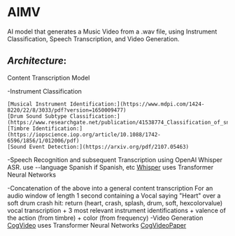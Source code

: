 # AIMV
AI model that generates a Music Video from a .wav file, using Instrument Classification, Speech Transcription, and Video Generation. 
## *Architecture*:
Content Transcription Model 

  -Instrument Classification
  
    [Musical Instrument Identification:](https://www.mdpi.com/1424-8220/22/8/3033/pdf?version=1650009477)
    [Drum Sound Subtype Classification:](https://www.researchgate.net/publication/41538774_Classification_of_snare_drum_sounds_using_neural_networks)
    [Timbre Identification:](https://iopscience.iop.org/article/10.1088/1742-6596/1856/1/012006/pdf)
    [Sound Event Detection:](https://arxiv.org/pdf/2107.05463)
    
  -Speech Recognition and subsequent Transcription using OpenAI Whisper ASR. use --language Spanish if Spanish, etc
    [Whisper](https://github.com/openai/whisper) uses Transformer Neural Networks
    
  -Concatenation of the above into a general content transcription
    For an audio window of length 1 second containing a Vocal saying "Heart" over a soft drum crash hit:
      return (heart, crash, splash, drum, soft, hexcolorvalue)
      vocal transcription + 3 most relevant instrument identifications + valence of the action (from timbre) + color (from frequency)
  -Video Generation
    [CogVideo](https://github.com/THUDM/CogVideo) uses Transformer Neural Networks
    [CogVideoPaper](https://github.com/THUDM/CogVideo)
